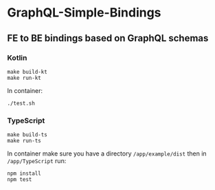 # GraphQL-Simple-Bindings

## FE to BE bindings based on GraphQL schemas

### Kotlin
```
make build-kt
make run-kt
```
In container:
```
./test.sh
```
### TypeScript
```
make build-ts
make run-ts
```
In container make sure you have a directory `/app/example/dist` then in `/app/TypeScript` run:
```
npm install
npm test
```